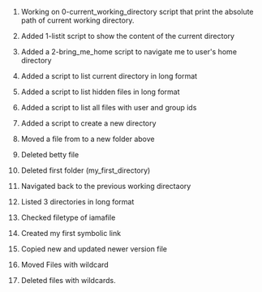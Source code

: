 1. Working on 0-current_working_directory script that print the absolute path of current working directory.

2. Added 1-listit script to show the content of the current directory
3. Added a 2-bring_me_home script to navigate me to user's home directory
4. Added a script to list current directory in long format
5. Added a script to list hidden files in long format
6. Added a script to list all files with user and group ids
7. Added a script to create a new directory
8. Moved a file from  to a new folder above
9. Deleted betty file
10. Deleted first folder (my_first_directory)
11. Navigated back to the previous working directaory 
12. Listed 3 directories in long format
13. Checked filetype of iamafile
14. Created my first symbolic link
15. Copied new and updated newer version file
16. Moved Files with wildcard 
17. Deleted files with wildcards.
